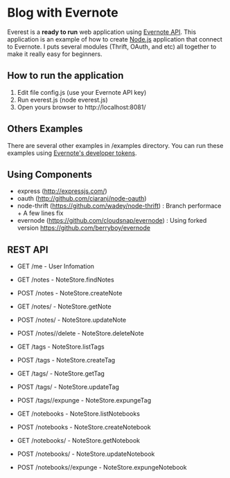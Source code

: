 # Blog with Evernote

Everest is a <b>ready to run</b> web application using [Evernote API](http://dev.evernote.com/documentation/reference/). This application is an example of how to create [Node.js](http://nodejs.org) application that connect to Evernote. I puts several modules (Thrift, OAuth, and etc) all together to make it really easy for beginners.

## How to run the application
1. Edit file config.js (use your Evernote API key) 
2. Run everest.js (node everest.js)
3. Open yours browser to http://localhost:8081/

## Others Examples
There are several other examples in /examples directory. You can run these examples using [Evernote's developer tokens](http://dev.evernote.com/start/core/authentication.php#devtoken).

## Using Components
- express (http://expressjs.com/)
- oauth (http://github.com/ciaranj/node-oauth)
- node-thrift (https://github.com/wadey/node-thrift) : Branch performace + A few lines fix
- evernode (https://github.com/cloudsnap/evernode)	 : Using forked version https://github.com/berryboy/evernode

## REST API

- GET   /me                       - User Infomation

- GET   /notes                    - NoteStore.findNotes
- POST  /notes                    - NoteStore.createNote
- GET   /notes/<guid>	            - NoteStore.getNote
- POST  /notes/<guid>	            - NoteStore.updateNote
- POST  /notes/<guid>/delete      - NoteStore.deleteNote

- GET   /tags                     - NoteStore.listTags
- POST  /tags                     - NoteStore.createTag
- GET   /tags/<guid>	            - NoteStore.getTag
- POST  /tags/<guid>	            - NoteStore.updateTag
- POST  /tags/<guid>/expunge      - NoteStore.expungeTag
  
- GET   /notebooks                  - NoteStore.listNotebooks
- POST  /notebooks                  - NoteStore.createNotebook
- GET   /notebooks/<guid>	          - NoteStore.getNotebook
- POST  /notebooks/<guid>	          - NoteStore.updateNotebook
- POST  /notebooks/<guid>/expunge   - NoteStore.expungeNotebook
